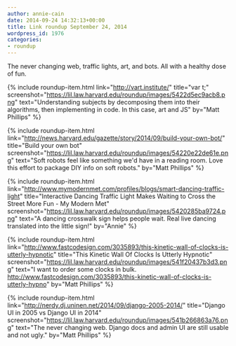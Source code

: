 ```yaml
---
author: annie-cain
date: 2014-09-24 14:32:13+00:00
title: Link roundup September 24, 2014
wordpress_id: 1976
categories:
- roundup
---
```


The never changing web, traffic lights, art, and bots. All with a healthy dose of fun.

{% include roundup-item.html
  link="http://vart.institute/"
  title="var t;"
  screenshot="https://lil.law.harvard.edu/roundup/images/5422d5ec9acb8.png"
  text="Understanding subjects by decomposing them into their algorithms, then implementing in code. In this case, art and JS"
  by="Matt Phillips"
%}

{% include roundup-item.html
  link="http://news.harvard.edu/gazette/story/2014/09/build-your-own-bot/"
  title="Build your own bot"
  screenshot="https://lil.law.harvard.edu/roundup/images/54220e22de61e.png"
  text="Soft robots feel like something we'd have in a reading room. Love this effort to package DIY info on soft robots."
  by="Matt Phillips"
%}

{% include roundup-item.html
  link="http://www.mymodernmet.com/profiles/blogs/smart-dancing-traffic-light"
  title="Interactive Dancing Traffic Light Makes Waiting to Cross the Street More Fun - My Modern Met"
  screenshot="https://lil.law.harvard.edu/roundup/images/5420285ba9724.png"
  text="A dancing crosswalk sign helps people wait.  Real live dancing translated into the little sign!"
  by="Annie"
%}

{% include roundup-item.html
  link="http://www.fastcodesign.com/3035893/this-kinetic-wall-of-clocks-is-utterly-hypnotic"
  title="This Kinetic Wall Of Clocks Is Utterly Hypnotic"
  screenshot="https://lil.law.harvard.edu/roundup/images/541f20437b3d3.png"
  text="I want to order some clocks in bulk. http://www.fastcodesign.com/3035893/this-kinetic-wall-of-clocks-is-utterly-hypno"
  by="Matt Phillips"
%}

{% include roundup-item.html
  link="http://nerdy.dj.uninen.net/2014/09/django-2005-2014/"
  title="Django UI in 2005 vs Django UI in 2014"
  screenshot="https://lil.law.harvard.edu/roundup/images/541b266863a76.png"
  text="The never changing web. Django docs and admin UI are still usable and not ugly."
  by="Matt Phillips"
%}
